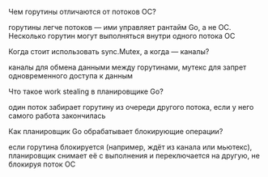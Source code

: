 Чем горутины отличаются от потоков ОС?

горутины легче потоков — ими управляет рантайм Go, а не ОС. Несколько горутин могут выполняться внутри одного потока ОС


Когда стоит использовать sync.Mutex, а когда — каналы?

каналы для обмена данными между горутинами, мутекс для запрет одновременного доступа к данным

Что такое work stealing в планировщике Go?

один поток  забирает горутину из очереди другого потока, если у него самого работа закончилась

Как планировщик Go обрабатывает блокирующие операции? 

если горутина блокируется (например, ждёт из канала или мьютекс), планировщик снимает её с выполнения и переключается на другую, не блокируя поток ОС